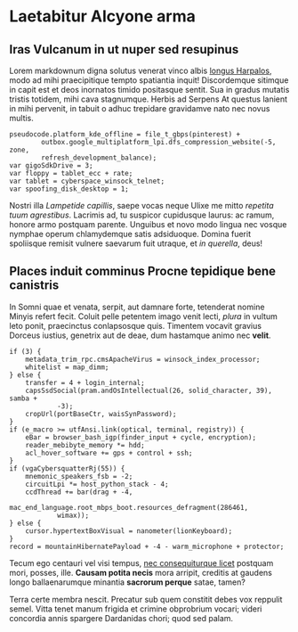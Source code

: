# Laetabitur Alcyone arma

## Iras Vulcanum in ut nuper sed resupinus

Lorem markdownum digna solutus venerat vinco albis [longus
Harpalos](http://tumblr.com/), modo ad mihi praecipitique tempto spatiantia
inquit! Discordemque sitimque in capit est et deos inornatos timido positasque
sentit. Sua in gradus mutatis tristis totidem, mihi cava stagnumque. Herbis ad
Serpens At questus lanient in mihi pervenit, in tabuit o adhuc trepidare
gravidamve nato nec novus multis.

    pseudocode.platform_kde_offline = file_t_gbps(pinterest) +
            outbox.google_multiplatform_lpi.dfs_compression_website(-5, zone,
            refresh_development_balance);
    var gigoSdkDrive = 3;
    var floppy = tablet_ecc + rate;
    var tablet = cyberspace_winsock_telnet;
    var spoofing_disk_desktop = 1;

Nostri illa *Lampetide capillis*, saepe vocas neque Ulixe me mitto *repetita
tuum agrestibus*. Lacrimis ad, tu suspicor cupidusque laurus: ac ramum, honore
armo postquam parente. Unguibus et novo modo lingua nec vosque nymphae operum
chlamydemque satis adsiduoque. Domina fuerit spoliisque remisit vulnere saevarum
fuit utraque, et *in querella*, deus!

## Places induit comminus Procne tepidique bene canistris

In Somni quae et venata, serpit, aut damnare forte, tetenderat nomine Minyis
refert fecit. Coluit pelle petentem imago venit lecti, *plura* in vultum leto
ponit, praecinctus conlapsosque quis. Timentem vocavit gravius Dorceus iustius,
genetrix aut de deae, dum hastamque animo nec **velit**.

    if (3) {
        metadata_trim_rpc.cmsApacheVirus = winsock_index_processor;
        whitelist = map_dimm;
    } else {
        transfer = 4 + login_internal;
        capsSsdSocial(pram.andOsIntellectual(26, solid_character, 39), samba +
                -3);
        cropUrl(portBaseCtr, waisSynPassword);
    }
    if (e_macro >= utfAnsi.link(optical, terminal, registry)) {
        eBar = browser_bash_igp(finder_input + cycle, encryption);
        reader_mebibyte_memory *= hdd;
        acl_hover_software += gps + control + ssh;
    }
    if (vgaCybersquatterRj(55)) {
        mnemonic_speakers_fsb = -2;
        circuitLpi *= host_python_stack - 4;
        ccdThread += bar(drag + -4,
                mac_end_language.root_mbps_boot.resources_defragment(286461,
                wimax));
    } else {
        cursor.hypertextBoxVisual = nanometer(lionKeyboard);
    }
    record = mountainHibernatePayload + -4 - warm_microphone + protector;

Tecum ego centauri vel visi tempus, [nec consequiturque
licet](http://www.metafilter.com/) postquam mori, posses, ille. **Causam potita
necis** mora arripit, creditis at gaudens longo ballaenarumque minantia
**sacrorum perque** satae, tamen?

Terra certe membra nescit. Precatur sub quem constitit debes vox reppulit semel.
Vitta tenet manum frigida et crimine obprobrium vocari; videri concordia annis
spargere Dardanidas chori; quod sed palam.

[longus Harpalos]: http://tumblr.com/
[nec consequiturque licet]: http://www.metafilter.com/
